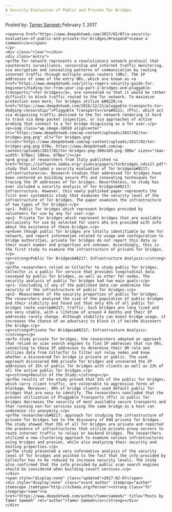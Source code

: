 ```yaml
---
A Security Evaluation of Public and Private Tor Bridges
---
```

<article class="post-listing post-18014 post type-post status-publish format-standard has-post-thumbnail hentry
    <div class="post-inner">
        <span>Posted by: <a href="https://www.deepdotweb.com/author/tamersameeh/" title="">Tamer Sameeh </a></span>
    <span>February 7, 2017</span>
    
    <span><a href="https://www.deepdotweb.com/2017/02/07/a-security-evaluation-of-public-and-private-tor-bridges/#respond">Leave a comment</a></span>
    </p>
    <div class="clear"></div>
    <div class="entry">
    <p>The Tor network represents a revolutionary network protocol that counteracts surveillance, censorship and internet traffic monitoring, via encryption and concealing patterns of communication by routing internet traffic through multiple onion routers (ORs). The IP addresses of some of the entry ORs, which are known as <a href="https://www.deepdotweb.com/jolly-rogers-security-guide-for-beginners/hiding-tor-from-your-isp-part-1-bridges-and-pluggable-transports/">Tor bridges</a>, are concealed so that it would be rather difficult to block traffic routed to the Tor network. To maximize protection even more, Tor bridges utilize &#8220;<a href="https://www.deepdotweb.com/2016/12/21/pluggable-transports-tor-dodging-censorship/">Pluggable Transports</a>&#8221; (PTs), which act via disguising traffic destined to the Tor network rendering it hard to trace via deep packet inspection, or via approaches of active probing that connect to a Tor bridge disguising as a Tor user.</p>
    <p><img class="wp-image-18018 aligncenter" src="https://www.deepdotweb.com/wp-content/uploads/2017/02/tor-bridges-png.png" alt="Tor bridges.png" srcset="https://www.deepdotweb.com/wp-content/uploads/2017/02/tor-bridges-png.png 670w, https://www.deepdotweb.com/wp-content/uploads/2017/02/tor-bridges-png-300x165.png 300w" sizes="(max-width: 670px) 100vw, 670px"/></p>
    <p>A group of researchers from Italy published <a href="https://software.imdea.org/~juanca/papers/torbridges_ndss17.pdf">a study that included a security evaluation of Tor bridges&#8217; infrastructure</a>. Research studies that addressed Tor bridges have been centered on building secure PTs and innovating techniques for tracing the IP addresses of Tor bridges. Nevertheless, no study has ever included a security analysis of Tor bridges&#8217; infrastructure. However, this newly published paper represents the first ever systematic study that examines the security level of the infrastructure of Tor bridges. The paper examines the infrastructure of two types of Tor bridges:</p>
    <p>1- Public Tor bridges which represent bridges provided by volunteers for use by any Tor user.</p>
    <p>2- Private Tor bridges which represent bridges that are available exclusively for use by selected Tor users who are provided with info about the existence of these bridges.</p>
    <p>Even though public Tor bridges are totally identifiable by the Tor network, and report information related to usage and configuration to bridge authorities, private Tor bridges do not report this data so their exact number and properties are unknown. Accordingly, this is the first study to examine the infrastructure of private Tor bridges.</p>
    <p><strong>Public Tor Bridges&#8217; Infrastructure Analysis:</strong></p>
    <p>The researchers relied on CollecTor to study public Tor bridges. CollecTor is a public Tor service that provides longitudinal data conveyed by public Tor bridges, as well as other Tor nodes. The security analysis of public Tor bridges had two main goals:</p>
    <p>1- Concluding if any of the published data can undermine the security of the infrastructure of public Tor bridges.</p>
    <p>2- Measurement of the security properties of public Tor bridges. The researchers analyzed the size of the population of public bridges and their stability and found out that only 45% of all public Tor bridges route users&#8217; traffic. Such bridges are long lived and are very stable, with a lifetime of around 4 months and their IP addresses rarely change. Although stability can boost bridge usage, it increases the chance of an adversary to block it if he/she discovers the bridge.</p>
    <p><strong>Private Tor Bridges&#8217; Infrastructure Analysis:</strong></p>
    <p>To study private Tor bridges, the researchers adopted an approach that relied on scan search engines to find IP addresses that run ORs, connecting to these IP addresses to determine their OR role and utilizes data from CollecTor to filter out relay nodes and know whether a discovered Tor bridge is private or public. The used approach discovered 694 private Tor bridges and uncovered the IP addresses of 35% of public Tor bridges with clients as well as 23% of all the active public Tor bridges.</p>
    <p><strong>Results of the Study:</strong></p>
    <p>The results of the study proved that 55% of the public Tor bridges, which carry client traffic, are vulnerable to aggressive forms of blockage. Moreover, 90% of bridge clients used default public Tor bridges that are easy to identify. The researchers concluded that the present utilization of Pluggable Transports (PTs) in public Tor bridges decreases the security of most available secure transports and that running non-Tor services using the same bridge as a host can undermine its anonymity.</p>
    <p>The researchers&#8217; approach for studying the infrastructure of private Tor bridges led to the discovery of 694 private Tor bridges. The study showed that 35% of all Tor bridges are private and reported the presence of infrastructures that utilize private proxy servers to route internet traffic to relays or backend bridges. The researchers utilized a new clustering approach to examine various infrastructures using bridges and proxies, while also analyzing their security and hosting properties.</p>
    <p>The study presented a very informative analysis of the security level of Tor bridges and pointed to the fact that the info provided by CollecTor has to be reduced to increase security levels. The study also confirmed that the info provided by public scan search engines should be considered when building covert services.</p>
    </div>
    <span style="display:none" class="updated">2017-02-07</span>
    <div style="display:none" class="vcard author" itemprop="author" itemscope itemtype="http://schema.org/Person"><strong class="fn" itemprop="name"><a href="https://www.deepdotweb.com/author/tamersameeh/" title="Posts by Tamer Sameeh" rel="author">Tamer Sameeh</a></strong></div>
    </div>
</article>

